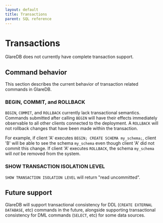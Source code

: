 ```yaml
---
layout: default
title: Transactions
parent: SQL reference
---
```


# Transactions

GlareDB does not currently have complete transaction support.

## Command behavior

This section describes the current behavior of transaction related commands in
GlareDB.

<!-- markdownlint-disable title-case-style -->

### BEGIN, COMMIT, and ROLLBACK

<!-- markdownlint-enable title-case-style -->

`BEGIN`, `COMMIT`, and `ROLLBACK` currently lack transactional semantics.
Commands submitted after calling `BEGIN` will have their effects immediately
observable to all other clients connected to the deployment. A `ROLLBACK` will
not rollback changes that have been made within the transaction.

For example, if client 'A' executes `BEGIN; CREATE SCHEMA my_schema;`, client
'B' will be able to see the schema `my_schema` even though client 'A' did not
commit this change. If client 'A' executes `ROLLBACK`, the schema `my_schema`
will _not_ be removed from the system.

<!-- markdownlint-disable title-case-style -->

### SHOW TRANSACTION ISOLATION LEVEL

<!-- markdownlint-enable title-case-style -->

`SHOW TRANSACTION ISOLATION LEVEL` will return "read uncommitted".

## Future support

GlareDB will support transactional consistency for DDL (`CREATE EXTERNAL
DATABASE`, etc) commands in the future, alongside supporting transactional
consistency for DML commands (`SELECT`, etc) for some data sources.

